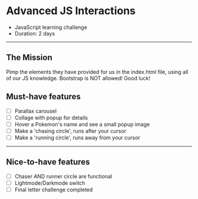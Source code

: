 # Advanced JS Interactions
- JavaScript learning challenge
- Duration: 2 days

****

## The Mission
Pimp the elements they have provided for us in the index.html file, using all of our JS knowledge.
Bootstrap is NOT allowed! Good luck!

## Must-have features
- [ ] Parallax carousel
- [ ] Collage with popup for details
- [ ] Hover a Pokemon's name and see a small popup image
- [ ] Make a 'chasing circle', runs after your cursor
- [ ] Make a 'running circle', runs away from your cursor

****

## Nice-to-have features
- [ ] Chaser AND runner circle are functional
- [ ] Lightmode/Darkmode switch
- [ ] Final letter challenge completed